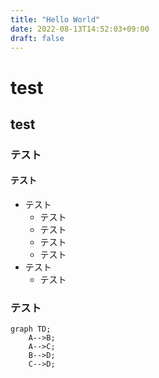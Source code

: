 ```yaml
---
title: "Hello World"
date: 2022-08-13T14:52:03+09:00
draft: false
---
```


# test
## test
### テスト
#### テスト

- テスト
  - テスト
  -  テスト
    - テスト
  - テスト
- テスト
  - テスト

### テスト

```mermaid
graph TD;
    A-->B;
    A-->C;
    B-->D;
    C-->D;
```
